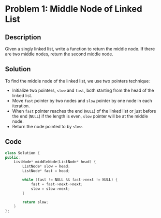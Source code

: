 # Problem 1: Middle Node of Linked List

## Description

Given a singly linked list, write a function to return the middle node. If there are two middle nodes, return the second middle node.

## Solution

To find the middle node of the linked list, we use two pointers technique:

- Initialize two pointers, `slow` and `fast`, both starting from the head of the linked list.
- Move `fast` pointer by two nodes and `slow` pointer by one node in each iteration.
- When `fast` pointer reaches the end (`NULL`) of the linked list or just before the end (`NULL`) if the length is even, `slow` pointer will be at the middle node.
- Return the node pointed to by `slow`.

## Code

```cpp
class Solution {
public:
    ListNode* middleNode(ListNode* head) {
        ListNode* slow = head;
        ListNode* fast = head;

        while (fast != NULL && fast->next != NULL) {
            fast = fast->next->next;
            slow = slow->next;
        }

        return slow;
    }
};
```
